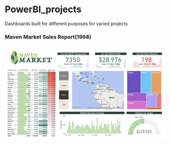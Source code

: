 # PowerBI_projects
Dashboards built for different purposes for varied projects

### Maven Market Sales Report(1998)
![alt text](https://github.com/Garlicgetget/PowerBI_projects/blob/main/mavenmarket.png)
